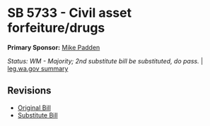 # SB 5733 - Civil asset forfeiture/drugs
**Primary Sponsor:** [Mike Padden](/person/leg/mike.padden.md)

*Status: WM - Majority; 2nd substitute bill be substituted, do pass.* | [leg.wa.gov summary](https://app.leg.wa.gov/billsummary?BillNumber=5733&Year=2021)



## Revisions
* [Original Bill](1/)
* [Substitute Bill](S/)